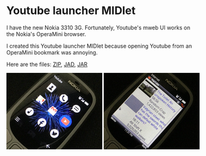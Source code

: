 # Youtube launcher MIDlet

I have the new Nokia 3310 3G. Fortunately, Youtube's mweb UI works on the Nokia's OperaMini browser.

I created this Youtube launcher MIDlet because opening Youtube from an OperaMini bookmark was annoying.

Here are the files:
[ZIP](https://raw.githubusercontent.com/woodie/youtube/master/dist/Youtube.zip),
[JAD](https://raw.githubusercontent.com/woodie/youtube/master/dist/Youtube.jad),
[JAR](https://raw.githubusercontent.com/woodie/youtube/master/dist/Youtube.jar)

<img src="https://raw.githubusercontent.com/woodie/youtube/master/docs/icons.png" width="250"> <img
     src="https://raw.githubusercontent.com/woodie/youtube/master/docs/youtube.png" width="250">
